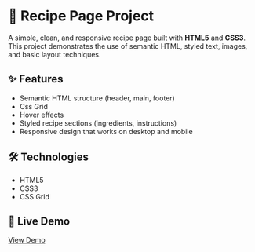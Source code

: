 # 🍲 Recipe Page Project

A simple, clean, and responsive recipe page built with **HTML5** and **CSS3**.  
This project demonstrates the use of semantic HTML, styled text, images, and basic layout techniques.

## ✨ Features
- Semantic HTML structure (header, main, footer)
- Css Grid
- Hover effects 
- Styled recipe sections (ingredients, instructions)  
- Responsive design that works on desktop and mobile  

## 🛠️ Technologies
- HTML5  
- CSS3
- CSS Grid  

## 🔗 Live Demo
[View Demo](https://kalinoosi681-droid.github.io/Recipe-Page-Project/)
